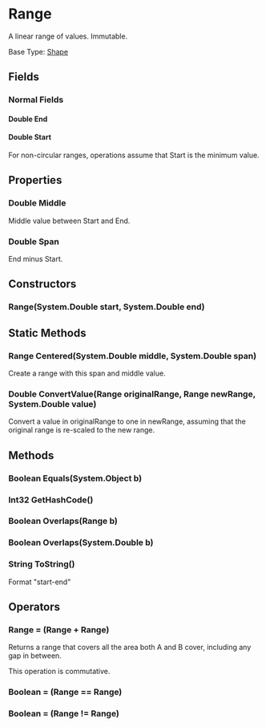 # Range

A linear range of values. Immutable.

Base Type: [Shape](Shape.md)

## Fields

### Normal Fields

#### Double End

#### Double Start

For non-circular ranges, operations assume that Start is the minimum value.

## Properties

### Double Middle

Middle value between Start and End.

### Double Span

End minus Start.

## Constructors

### Range(System.Double start, System.Double end)

## Static Methods

### Range Centered(System.Double middle, System.Double span)

Create a range with this span and middle value.

### Double ConvertValue(Range originalRange, Range newRange, System.Double value)

Convert a value in originalRange to one in newRange, assuming that the original range is re-scaled to the new range.

## Methods

### Boolean Equals(System.Object b)

### Int32 GetHashCode()

### Boolean Overlaps(Range b)

### Boolean Overlaps(System.Double b)

### String ToString()

Format "start-end"

## Operators

### Range = (Range + Range)

Returns a range that covers all the area both A and B cover, including any gap in between.

This operation is commutative.

### Boolean = (Range == Range)

### Boolean = (Range != Range)

